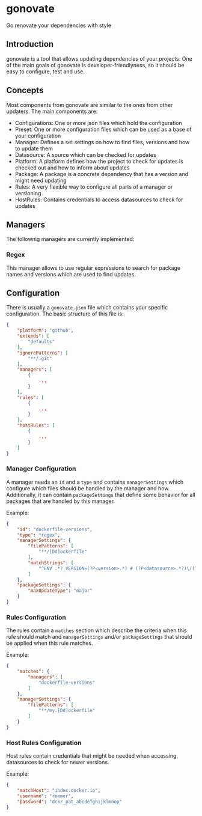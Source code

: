 # gonovate
Go renovate your dependencies with style

## Introduction
gonovate is a tool that allows updating dependencies of your projects. One of the main goals of gonovate is developer-friendlyness, so it should be easy to configure, test and use.

## Concepts
Most components from gonovate are similar to the ones from other updaters. The main components are:
- Configurations: One or more json files which hold the configuration
- Preset: One or more configuration files which can be used as a base of your configuration
- Manager: Defines a set settings on how to find files, versions and how to update them
- Datasource: A source which can be checked for updates
- Platform: A platform defines how the project to check for updates is checked out and how to inform about updates
- Package: A package is a concrete dependency that has a version and might need updating
- Rules: A very flexible way to configure all parts of a manager or versioning
- HostRules: Contains credentials to access datasources to check for updates

## Managers
The follownig managers are currently implemented:

### Regex
This manager allows to use regular expressions to search for package names and versions which are used to find updates.

## Configuration
There is usually a `gonovate.json` file which contains your specific configuration. The basic structure of this file is:
```json
{
    "platform": "github",
    "extends": [
        "defaults"
    ],
    "ignorePatterns": [
        "**/.git"
    ],
    "managers": [
        {
            ...
        }
    ],
    "rules": [
        {
            ...
        }
    ],
    "hostRules": [
        {
            ...
        }
    ]
}
```

### Manager Configuration
A manager needs an `id` and a `type` and contains `managerSettings` which configure which files should be handled by the manager and how.
Additionally, it can contain `packageSettings` that define some behavior for all packages that are handled by this manager.

Example:
```json
{
    "id": "dockerfile-versions",
    "type": "regex",
    "managerSettings": {
        "filePatterns": [
            "**/[Dd]ockerfile"
        ],
        "matchStrings": [
            "^ENV .*?_VERSION=(?P<version>.*) # (?P<datasource>.*?)\/(?P<package>.*?)[[:blank:]]*$"
        ]
    },
    "packageSettings": {
        "maxUpdateType": "major"
    }
}
```

### Rules Configuration
The rules contain a `matches` section which describe the criteria when this rule should match and `managerSettings` and/or `packageSettings` that should be applied when this rule matches.

Example:
```json
{
    "matches": {
        "managers": [
            "dockerfile-versions"
        ]
    },
    "managerSettings": {
        "filePatterns": [
            "**/my.[Dd]ockerfile"
        ]
    }
}
```

### Host Rules Configuration
Host rules contain credentials that might be needed when accessing datasources to check for newer versions.

Example: 
```json
{
    "matchHost": "index.docker.io",
    "username": "roemer",
    "password": "dckr_pat_abcdefghijklmnop"
}
```
